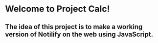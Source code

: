 # Welcome to Project Calc!
## The idea of this project is to make a working version of Notilify on the web using JavaScript.

